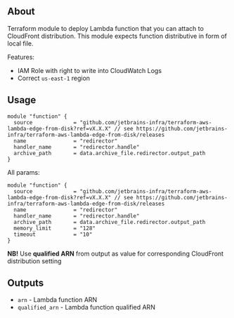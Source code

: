 ## About
Terraform module to deploy Lambda function that you can attach to CloudFront distribution. This module expects function distributive in form of local file. 

Features: 
* IAM Role with right to write into CloudWatch Logs
* Correct `us-east-1` region

## Usage

```hcl
module "function" {
  source             = "github.com/jetbrains-infra/terraform-aws-lambda-edge-from-disk?ref=vX.X.X" // see https://github.com/jetbrains-infra/terraform-aws-lambda-edge-from-disk/releases
  name               = "redirector"
  handler_name       = "redirector.handle"
  archive_path       = data.archive_file.redirector.output_path
}
```

All params:
```hcl
module "function" {
  source             = "github.com/jetbrains-infra/terraform-aws-lambda-edge-from-disk?ref=vX.X.X" // see https://github.com/jetbrains-infra/terraform-aws-lambda-edge-from-disk/releases
  name               = "redirector"
  handler_name       = "redirector.handle"
  archive_path       = data.archive_file.redirector.output_path
  memory_limit       = "128"
  timeout            = "10"
}
```

**NB!** Use **qualified ARN** from output as value for corresponding CloudFront distribution setting   

## Outputs

* `arn` - Lambda function ARN
* `qualified_arn` - Lambda function qualified ARN